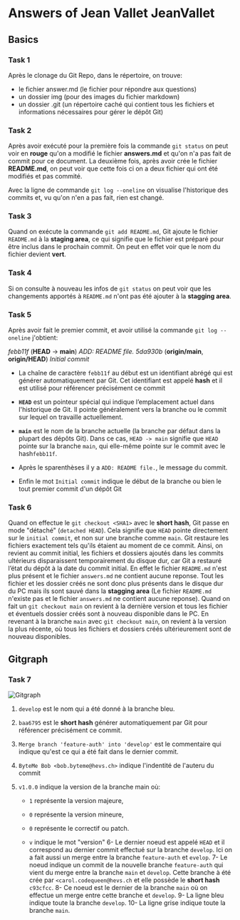 # Answers of Jean Vallet JeanVallet

## Basics

### Task 1

Après le clonage du Git Repo, dans le répertoire, on trouve:

- le fichier answer.md (le fichier pour répondre aux questions)
- un dossier img (pour des images du fichier markdown)
- un dossier .git (un répertoire caché qui contient tous les fichiers et informations nécessaires pour gérer le dépôt Git)

### Task 2

Après avoir exécuté pour la première fois la commande `git status` on peut voir en **rouge** qu'on a modifié le fichier **answers.md** et qu'on n'a pas fait de commit pour ce document. La deuxième fois, après avoir crée le fichier **README.md**, on peut voir que cette fois ci on a deux fichier qui ont été modifiés et pas commité. 

Avec la ligne de commande `git log --oneline` on visualise l'historique des commits et, vu qu'on n'en a pas fait, rien est changé.

### Task 3

Quand on exécute la commande `git add README.md`, Git ajoute le fichier `README.md` à la **staging area**, ce qui signifie que le fichier est préparé pour être inclus dans le prochain commit. On peut en effet voir que le nom du fichier devient **vert**.

### Task 4

Si on consulte à nouveau les infos de `git status` on peut voir que les changements apportés à `README.md` n'ont pas été ajouter à la **stagging area**.

### Task 5

Après avoir fait le premier commit, et avoir utilisé la commande `git log --oneline` j'obtient:

*febb11f* (**HEAD** -> **main**) *ADD: README file.*
*5da930b* (**origin/main**, **origin/HEAD**) *Initial commit*

- La chaîne de caractère `febb11f` au début est un identifiant abrégé qui est générer automatiquement par Git. Cet identifiant est appelé **hash** et il est utilisé pour référencer précisément ce commit

- **`HEAD`** est un pointeur spécial qui indique l’emplacement actuel dans l'historique de Git. Il pointe généralement vers la branche ou le commit sur lequel on travaille actuellement.

- **`main`** est le nom de la branche actuelle (la branche par défaut dans la plupart des dépôts Git). Dans ce cas, `HEAD -> main` signifie que `HEAD` pointe sur la branche `main`, qui elle-même pointe sur le commit avec le hash`febb11f`.

- Après le sparenthèses il y a `ADD: README file.`, le message du commit.

- Enfin le mot `Initial commit` indique le début de la branche ou bien le tout premier commit d'un dépôt Git

### Task 6

Quand on effectue le `git checkout <SHA1>` avec le **short hash**, Git passe en mode "détaché" (`detached HEAD`). Cela signifie que `HEAD` pointe directement sur le `initial commit`, et non sur une branche comme `main`. Git restaure les fichiers exactement tels qu'ils étaient au moment de ce commit. Ainsi, on revient au commit initial, les fichiers et dossiers ajoutés dans les commits ultérieurs disparaissent temporairement du disque dur, car Git a restauré l’état du dépôt à la date du commit initial. En effet le fichier `README.md` n'est plus présent et le fichier `answers.md` ne contient aucune reponse.
Tout les fichier et les dossier créés ne sont donc plus présents dans le disque dur du PC mais ils sont sauvé dans la **stagging area** (Le fichier `README.md` n'existe pas et le fichier `answers.md` ne contient aucune reponse). Quand on fait un `git checkout main` on revient à la dernière version et tous les fichier et éventuels dossier créés sont à nouveau disponible dans le PC. En revenant à la branche `main` avec `git checkout main`, on revient à la version la plus récente, où tous les fichiers et dossiers créés ultérieurement sont de nouveau disponibles.

## Gitgraph

### Task 7

![Gitgraph](img/gitgraph.svg)

1. `develop` est le nom qui a été donné à la branche bleu.

2. `baa6795` est le **short hash** générer automatiquement par Git pour référencer précisément ce commit.

3. `Merge branch 'feature-auth' into 'develop'` est le commentaire qui indique qu'est ce qui a été fait dans le dernier commit.

4. `ByteMe Bob <bob.byteme@hevs.ch>` indique l'indentité de l'auteru du commit

5. `v1.0.0` indique la version de la branche main où:
   
   - `1` représente la version majeure,
   
   - `0` représente la version mineure,
   
   - `0` représente le correctif ou patch.
   - `v` indique le mot "version"
6- Le dernier noeud est appelé `HEAD` et il correspond au dernier commit effectué sur la branche `develop`. Ici on a fait aussi un merge entre la branche `feature-auth` et `evelop`.
7- Le noeud indique un commit de la nouvelle branche `feature-auth` qui vient du merge entre la branche `main` et `develop`. Cette branche à été crée par `<carol.codequeen@hevs.ch` et elle possède le **short hash** `c93cfcc`.
8- Ce noeud est le dernier de la branche `main` où on effectue un merge entre cette branche et `develop`.
9- La ligne bleu indique toute la branche `develop`.
10- La ligne grise indique toute la branche `main`.